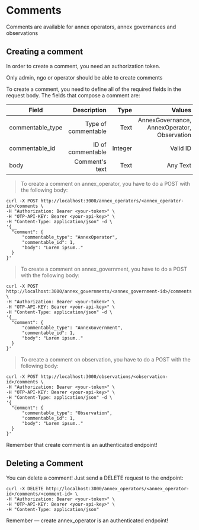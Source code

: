 # Comments

Comments are available for annex operators, annex governances and observations

## Creating a comment

In order to create a comment, you need an authorization token.

Only admin, ngo or operator should be able to create comments

To create a comment, you need to define all of the required fields in the request body. The fields that compose a comment are:

| Field               | Description                                                   | Type   | Values                                          | Required |
| ------------------  | -------------------------------------------------------------:| ------:| -----------------------------------------------:|  -------:|
| commentable_type    | Type of commentable                                           | Text    | AnnexGovernance, AnnexOperator, Observation    | Yes
| commentable_id      | ID of commentable                                             | Integer | Valid ID                                       | Yes
| body                | Comment's text                                                | Text    | Any Text                                       | Yes

> To create a comment on annex_operator, you have to do a POST with the following body:

```shell
curl -X POST http://localhost:3000/annex_operators/<annex_operator-id>/comments \
-H "Authorization: Bearer <your-token>" \
-H "OTP-API-KEY: Bearer <your-api-key>" \
-H "Content-Type: application/json" -d \
'{__
  "comment": {
      "commentable_type": "AnnexOperator",
      "commentable_id": 1,
      "body": "Lorem ipsum.."
  }
}'
```

> To create a comment on annex_government, you have to do a POST with the following body:

```shell
curl -X POST http://localhost:3000/annex_governments/<annex_government-id>/comments \
-H "Authorization: Bearer <your-token>" \
-H "OTP-API-KEY: Bearer <your-api-key>" \
-H "Content-Type: application/json" -d \
'{__
  "comment": {
      "commentable_type": "AnnexGovernment",
      "commentable_id": 1,
      "body": "Lorem ipsum.."
  }
}'
```

> To create a comment on observation, you have to do a POST with the following body:

```shell
curl -X POST http://localhost:3000/observations/<observation-id>/comments \
-H "Authorization: Bearer <your-token>" \
-H "OTP-API-KEY: Bearer <your-api-key>" \
-H "Content-Type: application/json" -d \
'{__
  "comment": {
      "commentable_type": "Observation",
      "commentable_id": 1,
      "body": "Lorem ipsum.."
  }
}'
```

<aside class="notice">
  Remember that create comment is an authenticated endpoint!
</aside>


## Deleting a Comment
You can delete a comment! Just send a DELETE request to the endpoint:

```shell
curl -X DELETE http://localhost:3000/annex_operators/<annex_operator-id>/comments/<comment-id> \
-H "Authorization: Bearer <your-token>" \
-H "OTP-API-KEY: Bearer <your-api-key>" \
-H "Content-Type: application/json"
```

<aside class="notice">
Remember — create annex_operator is an authenticated endpoint!
</aside>
